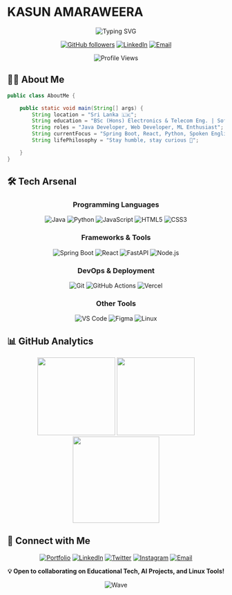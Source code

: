 # KASUN AMARAWEERA

<div align="center">
  
  ![Typing SVG](https://readme-typing-svg.herokuapp.com?font=Fira+Code&duration=3000&pause=1000&color=3ABFEF&center=true&vCenter=true&width=435&lines=Java+Spring+Boot+Developer;Full+Stack+Web+Developer;Machine+Learning+Explorer)

  [![GitHub followers](https://img.shields.io/github/followers/Kasun0401?label=Follow&style=social)](https://github.com/Kasun0401)
  [![LinkedIn](https://img.shields.io/badge/-LinkedIn-0077B5?style=flat&logo=linkedin&logoColor=white)](https://www.linkedin.com/in/kasun-amaraweera/)
  [![Email](https://img.shields.io/badge/-Email-D14836?style=flat&logo=gmail&logoColor=white)](mailto:kasun0401@gmail.com)

  <img src="https://komarev.com/ghpvc/?username=Kasun0401&color=3ABFEF&style=flat-square&label=Profile+Views" alt="Profile Views" />
</div>

## 👨‍💻 About Me

```java
public class AboutMe {

    public static void main(String[] args) {
        String location = "Sri Lanka 🇱🇰";
        String education = "BSc (Hons) Electronics & Telecom Eng. | Software Engineer";
        String roles = "Java Developer, Web Developer, ML Enthusiast";
        String currentFocus = "Spring Boot, React, Python, Spoken English";
        String lifePhilosophy = "Stay humble, stay curious 🚀";

    }
}
```

## 🛠️ Tech Arsenal

<div align="center">

### Programming Languages
![Java](https://img.shields.io/badge/Java-ED8B00?style=for-the-badge&logo=java&logoColor=white)
![Python](https://img.shields.io/badge/Python-3776AB?style=for-the-badge&logo=python&logoColor=white)
![JavaScript](https://img.shields.io/badge/JavaScript-F7DF1E?style=for-the-badge&logo=javascript&logoColor=black)
![HTML5](https://img.shields.io/badge/HTML5-E34F26?style=for-the-badge&logo=html5&logoColor=white)
![CSS3](https://img.shields.io/badge/CSS3-1572B6?style=for-the-badge&logo=css3&logoColor=white)

### Frameworks & Tools
![Spring Boot](https://img.shields.io/badge/Spring_Boot-6DB33F?style=for-the-badge&logo=spring-boot&logoColor=white)
![React](https://img.shields.io/badge/React-20232A?style=for-the-badge&logo=react&logoColor=61DAFB)
![FastAPI](https://img.shields.io/badge/FastAPI-009688?style=for-the-badge&logo=fastapi&logoColor=white)
![Node.js](https://img.shields.io/badge/Node.js-339933?style=for-the-badge&logo=nodedotjs&logoColor=white)

### DevOps & Deployment
![Git](https://img.shields.io/badge/Git-F05032?style=for-the-badge&logo=git&logoColor=white)
![GitHub Actions](https://img.shields.io/badge/GitHub_Actions-2088FF?style=for-the-badge&logo=githubactions&logoColor=white)
![Vercel](https://img.shields.io/badge/Vercel-000?style=for-the-badge&logo=vercel&logoColor=white)

### Other Tools
![VS Code](https://img.shields.io/badge/VS_Code-007ACC?style=for-the-badge&logo=visualstudiocode&logoColor=white)
![Figma](https://img.shields.io/badge/Figma-1E1E1E?style=for-the-badge&logo=figma&logoColor=white)
![Linux](https://img.shields.io/badge/Linux-FCC624?style=for-the-badge&logo=linux&logoColor=black)

</div>

## 📊 GitHub Analytics

<div align="center"> <img src="https://github-readme-stats.vercel.app/api?username=Kasun0401&show_icons=true&theme=tokyonight&hide_border=true&bg_color=1A1B27&title_color=3ABFEF&icon_color=3ABFEF" height="180" /> <img src="https://github-readme-stats.vercel.app/api/top-langs/?username=Kasun0401&layout=compact&theme=tokyonight&hide_border=true&bg_color=1A1B27&title_color=3ABFEF" height="180" /> </div> <div align="center"> <img src="https://github-readme-streak-stats.herokuapp.com/?user=Kasun0401&theme=tokyonight&hide_border=true&background=1A1B27&stroke=3ABFEF&ring=3ABFEF&fire=FF9900" height="200" /> </div>

## 🤝 Connect with Me
<div align="center">

[![Portfolio](https://img.shields.io/badge/Portfolio-12100E?style=for-the-badge&logo=google-chrome&logoColor=white)](https://)
[![LinkedIn](https://img.shields.io/badge/LinkedIn-0077B5?style=for-the-badge&logo=linkedin&logoColor=white)](https://www.linkedin.com/in/kdjayakody/)
[![Twitter](https://img.shields.io/badge/Twitter-1DA1F2?style=for-the-badge&logo=twitter&logoColor=white)](https://twitter.com/)
[![Instagram](https://img.shields.io/badge/Instagram-E4405F?style=for-the-badge&logo=instagram&logoColor=white)](https://www.instagram.com/kasun-amarawwera/)
[![Email](https://img.shields.io/badge/Email-D14836?style=for-the-badge&logo=gmail&logoColor=white)](mailto:kasunsoft0401@gmail.com)

</div>
<div align="center">
  
  **💡 Open to collaborating on Educational Tech, AI Projects, and Linux Tools!**
  
  ![Wave](https://raw.githubusercontent.com/mayhemantt/mayhemantt/Update/svg/Bottom.svg)
</div>
